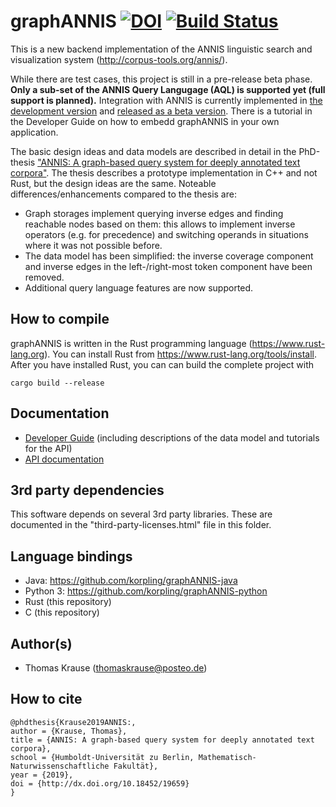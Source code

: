 # graphANNIS  [![DOI](https://zenodo.org/badge/DOI/10.5281/zenodo.2598164.svg)](https://doi.org/10.5281/zenodo.2598164) [![Build Status](https://travis-ci.org/korpling/graphANNIS.svg?branch=develop)](https://travis-ci.org/korpling/graphANNIS)



This is a new backend implementation of the ANNIS linguistic search and visualization system (http://corpus-tools.org/annis/). 

While there are test cases, this project is still in a pre-release beta phase. 
**Only a sub-set of the ANNIS Query Langugage (AQL) is supported yet (full support is planned).**
Integration with ANNIS is currently implemented in [the development version](https://github.com/korpling/ANNIS/tree/develop) and [released as a beta version](http://corpus-tools.org/annis/download.html).
There is a tutorial in the Developer Guide on how to embedd graphANNIS in your own application.

The basic design ideas and data models are described in detail in the PhD-thesis  ["ANNIS: A graph-based query system for deeply annotated text corpora"](https://doi.org/10.18452/19659). The thesis describes a prototype implementation in C++ and not Rust, but the design ideas are the same.
Noteable differences/enhancements compared to the thesis are:
- Graph storages implement querying inverse edges and finding reachable nodes based on them: this allows to implement inverse operators (e.g. for precedence) and  switching operands in situations where it was not possible before.
- The data model has been simplified: the inverse coverage component and inverse edges in the left-/right-most token component have been removed.
- Additional query language features are now supported.

## How to compile

graphANNIS is written in the Rust programming language (https://www.rust-lang.org).
You can install Rust from https://www.rust-lang.org/tools/install.
After you have installed Rust, you can can build the complete project with

```
cargo build --release
```

## Documentation

- [Developer Guide](https://korpling.github.io/graphANNIS/docs/v0.28) (including descriptions of the data model and tutorials for the API)
- [API documentation](https://docs.rs/graphannis/)

## 3rd party dependencies

This software depends on several 3rd party libraries. These are documented in the "third-party-licenses.html" file in this folder.

## Language bindings

- Java: https://github.com/korpling/graphANNIS-java
- Python 3: https://github.com/korpling/graphANNIS-python
- Rust (this repository)
- C (this repository)

## Author(s)

* Thomas Krause (thomaskrause@posteo.de)

## How to cite


```
@phdthesis{Krause2019ANNIS:,
author = {Krause, Thomas},
title = {ANNIS: A graph-based query system for deeply annotated text corpora},
school = {Humboldt-Universität zu Berlin, Mathematisch-Naturwissenschaftliche Fakultät},
year = {2019},
doi = {http://dx.doi.org/10.18452/19659}
}
```
